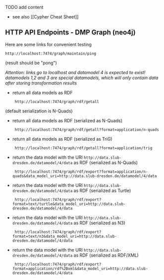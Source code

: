 TODO add content

* see also [[Cypher Cheat Sheet]]

## HTTP API Endpoints - DMP Graph (neo4j)

Here are some links for convenient testing

    http://localhost:7474/graph/maintain/ping 

(result should be "pong")

_Attention: links go to localhost and datamodel 4 is expected to exist! datamodels 1,2 and 3 are special datamodels, which will only contain data after storing transformation results_

 * return all data models as RDF

        http://localhost:7474/graph/rdf/getall

(default serialization is N-Quads)

 * return all data models as RDF (serialized as N-Quads)
    
        http://localhost:7474/graph/rdf/getall?format=application/n-quads

 * return all data models as RDF (serialized as TriG)

        http://localhost:7474/graph/rdf/getall?format=application/trig
  
 * return the data model with the URI ````http://data.slub-dresden.de/datamodel/4/data```` as RDF (serialized as N-Quads)

        http://localhost:7474/graph/rdf/export?format=application/n-quads&data_model_uri=http://data.slub-dresden.de/datamodel/4/data

 * return the data model with the URI ````http://data.slub-dresden.de/datamodel/4/data```` as RDF (serialized as Turtle)

        http://localhost:7474/graph/rdf/export?format=text/turtle&data_model_uri=http://data.slub-dresden.de/datamodel/4/data

 * return the data model with the URI ````http://data.slub-dresden.de/datamodel/4/data```` as RDF (serialized as N3)

        http://localhost:7474/graph/rdf/export?format=text/n3&data_model_uri=http://data.slub-dresden.de/datamodel/4/data

 * return the data model with the URI ````http://data.slub-dresden.de/datamodel/4/data```` as RDF (serialized as RDF/XML)

        http://localhost:7474/graph/rdf/export?format=application/rdf%2Bxml&data_model_uri=http://data.slub-dresden.de/datamodel/4/data